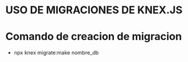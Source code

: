 <h1>USO DE MIGRACIONES DE KNEX.JS</h1>

<h1>Comando de creacion de migracion</h1>
<ul>
    <li>npx knex migrate:make nombre_db</li>
</ul>

